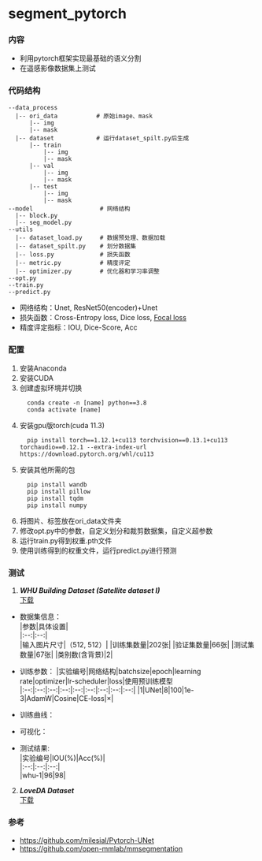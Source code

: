 # segment_pytorch
### 内容
* 利用pytorch框架实现最基础的语义分割
* 在遥感影像数据集上测试
### 代码结构
```
--data_process
  |-- ori_data           # 原始image、mask
      |-- img
      |-- mask
  |-- dataset            # 运行dataset_spilt.py后生成
      |-- train
          |-- img
          |-- mask  
      |-- val
          |-- img
          |-- mask
      |-- test
          |-- img
          |-- mask
--model                   # 网络结构
  |-- block.py
  |-- seg_model.py
--utils
  |-- dataset_load.py     # 数据预处理、数据加载
  |-- dataset_spilt.py    # 划分数据集
  |-- loss.py             # 损失函数
  |-- metric.py           # 精度评定
  |-- optimizer.py        # 优化器和学习率调整
--opt.py
--train.py
--predict.py

```
* 网络结构：Unet,  ResNet50(encoder)+Unet
* 损失函数：Cross-Entropy loss,  Dice loss,  [Focal loss](https://github.com/RefineM/FocalLoss_multiclass)
* 精度评定指标：IOU,  Dice-Score,  Acc
  
### 配置
1. 安装Anaconda
2. 安装CUDA
3. 创建虚拟环境并切换
   ```
     conda create -n [name] python==3.8
     conda activate [name]
   ```
4. 安装gpu版torch(cuda 11.3)
   ```
     pip install torch==1.12.1+cu113 torchvision==0.13.1+cu113 torchaudio==0.12.1 --extra-index-url https://download.pytorch.org/whl/cu113
   ```
5. 安装其他所需的包
   ```
     pip install wandb
     pip install pillow
     pip install tqdm
     pip install numpy
   ```
6. 将图片、标签放在ori_data文件夹
7. 修改opt.py中的参数，自定义划分和裁剪数据集，自定义超参数
8. 运行train.py得到权重.pth文件
9. 使用训练得到的权重文件，运行predict.py进行预测
   
### 测试
1. ***WHU Building Dataset (Satellite dataset I)***  
   [下载](http://gpcv.whu.edu.cn/data/building_dataset.html)
* 数据集信息：  
   |参数|具体设置|  
   |:--:|:--:|  
   |输入图片尺寸|（512, 512）|
   |训练集数量|202张|
   |验证集数量|66张|
   |测试集数量|67张|
   |类别数(含背景)|2|  

* 训练参数：
   |实验编号|网络结构|batchsize|epoch|learning rate|optimizer|lr-scheduler|loss|使用预训练模型  
   |:--:|:--:|:--:|:--:|:--:|:--:|:--:|:--:|:--:|
   |1|UNet|8|100|1e-3|AdamW|Cosine|CE-loss|×|
* 训练曲线：
* 可视化：
* 测试结果:  
   |实验编号|IOU(%)|Acc(%)|  
   |:--:|:--:|:--:|   
   |whu-1|96|98|  
  
2. ***LoveDA Dataset***  
   [下载](http://junjuewang.top/)

### 参考
* https://github.com/milesial/Pytorch-UNet
* https://github.com/open-mmlab/mmsegmentation
